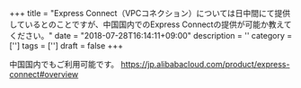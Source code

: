 +++
title = "Express Connect（VPCコネクション）については日中間にて提供しているとのことですが、中国国内でのExpress Connectの提供が可能か教えてください。"
date = "2018-07-28T16:14:11+09:00"
description = ''
category = ['']
tags = ['']
draft = false
+++

中国国内でもご利用可能です。
https://jp.alibabacloud.com/product/express-connect#overview
